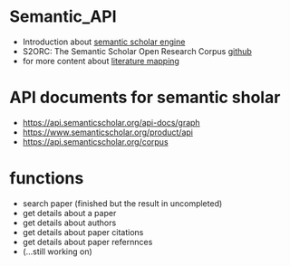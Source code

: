 # Semantic_API
- Introduction about [semantic scholar engine](https://blog.allenai.org/building-a-better-search-engine-for-semantic-scholar-ea23a0b661e7)
- S2ORC: The Semantic Scholar Open Research Corpus [github](https://github.com/allenai/s2orc)
- for more content about [literature mapping](https://aarontay.medium.com/3-new-tools-to-try-for-literature-mapping-connected-papers-inciteful-and-litmaps-a399f27622a)


# API documents for semantic sholar 
- https://api.semanticscholar.org/api-docs/graph
- https://www.semanticscholar.org/product/api
- https://api.semanticscholar.org/corpus

# functions
- search paper (finished but the result in uncompleted)
- get details about a paper
- get details about authors
- get details about paper citations
- get details about paper refernnces
- (...still working on)







